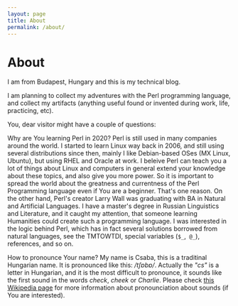```yaml
---
layout: page
title: About
permalink: /about/
---
```


# About

I am from Budapest, Hungary and this is my technical blog.

I am planning to collect my adventures with the Perl programming language, and collect my artifacts (anything useful found or invented during work, life, practicing, etc).

You, dear visitor might have a couple of questions:
 
Why are You learning Perl in 2020?
Perl is still used in many companies around the world. I started to learn Linux way back in 2006, and still using several distributions since then, mainly I like Debian-based OSes (MX Linux, Ubuntu), but using RHEL and Oracle at work. I beleive Perl can teach you a lot of things about Linux and computers in general extend your knowledge about these topics, and also give you more power. So it is important to spread the world about the greatness and currentness of the Perl Programming language even if You are a beginner. That's one reason.
On the other hand, Perl's creator Larry Wall was graduating with BA in Natural and Artificial Languages. I have a master's degree in Russian Linguistics and Literature, and it caught my attention, that someone learning Humanities could create such a programming language. I was interested in the logic behind Perl, which has in fact several solutions borrowed from natural languages, see the TMTOWTDI, special variables (`$_`,` @_`), references, and so on.

How to pronounce Your name?
My name is Csaba, this is a traditinal Hungarian name. It is pronounced like this: _/tʃɒbɒ/_. Actually the _"cs"_ is a letter in Hungarian, and it is the most difficult to pronounce, it sounds like the first sound in the words _check_, _cheek_ or _Charlie_.
Please check [this Wikipedia page](https://en.wikipedia.org/wiki/Hungarian_alphabet) for more information about pronounciation about sounds (if You are interested).  
